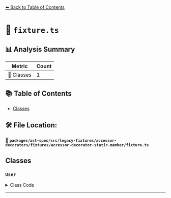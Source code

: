 [⬅️ Back to Table of Contents](../../../../../../../index.md)

# 📄 `fixture.ts`

## 📊 Analysis Summary

| Metric | Count |
|--------|-------|
| 🧱 Classes | 1 |

## 📚 Table of Contents

- [Classes](#classes)

## 🛠️ File Location:
📂 **`packages/ast-spec/src/legacy-fixtures/accessor-decorators/fixtures/accessor-decorator-static-member/fixture.ts`**

## Classes

### `User`

<details><summary>Class Code</summary>

```ts
class User {
  @adminonly
  static set y(a) {
    this._y = a;
  }
}
```
</details>


---